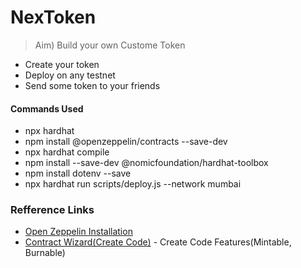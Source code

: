 # NexToken

> Aim) Build your own Custome Token 
- Create your token
- Deploy on any testnet
- Send some token to your friends

#### Commands Used

 - npx hardhat
 - npm install @openzeppelin/contracts --save-dev
 - npx hardhat compile
 - npm install --save-dev @nomicfoundation/hardhat-toolbox
 - npm install dotenv --save
 - npx hardhat run scripts/deploy.js --network mumbai

### Refference Links

- [Open Zeppelin Installation](https://docs.openzeppelin.com/contracts/4.x/) 
- [Contract Wizard(Create Code)](https://docs.openzeppelin.com/contracts/4.x/wizard) - Create Code Features(Mintable, Burnable)
